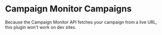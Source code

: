 # Campaign Monitor Campaigns

Because the Campaign Monitor API fetches your campaign from a live URL, this plugin won't work on dev sites.